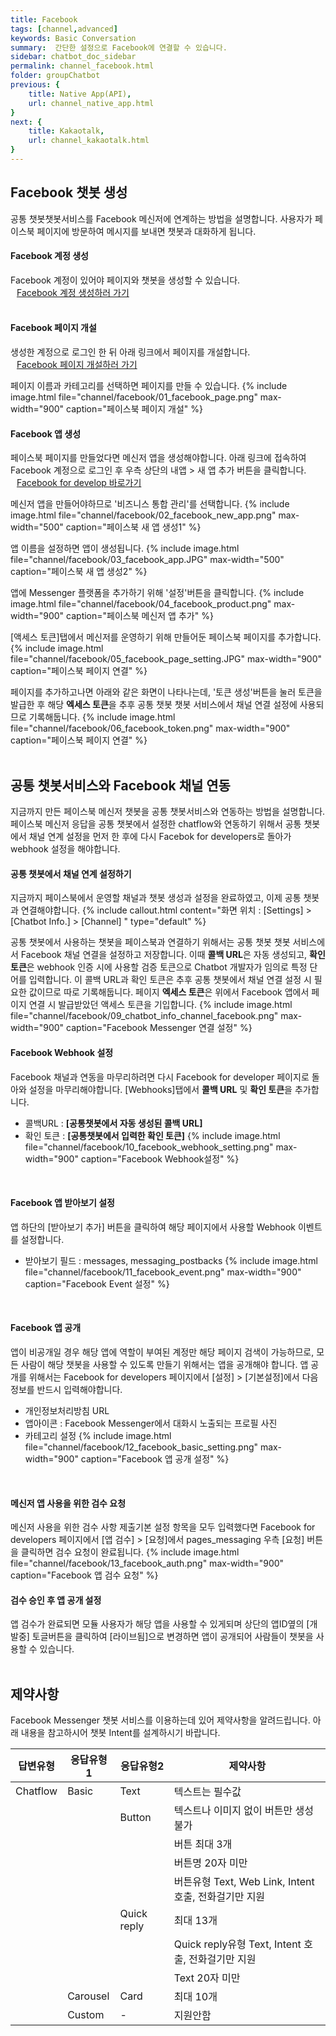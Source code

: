 ```yaml
---
title: Facebook
tags: [channel,advanced]
keywords: Basic Conversation
summary:  간단한 설정으로 Facebook에 연결할 수 있습니다.
sidebar: chatbot_doc_sidebar
permalink: channel_facebook.html
folder: groupChatbot
previous: {
    title: Native App(API),
    url: channel_native_app.html
}
next: {
    title: Kakaotalk,
    url: channel_kakaotalk.html
}
---
```


## Facebook 챗봇 생성
공통 챗봇챗봇서비스를 Facebook 메신저에 연계하는 방법을 설명합니다. 사용자가 페이스북 페이지에 방문하여 메시지를 보내면 챗봇과 대화하게 됩니다.
<br/>

#### Facebook 계정 생성
Facebook 계정이 있어야 페이지와 챗봇을 생성할 수 있습니다.<br/>
<span style="color:#2c3238;"><i class="fa fa-external-link-square" aria-hidden="true" style="margin:0px 5px"></i>
[Facebook 계정 생성하러 가기](https://www.facebook.com/r.php)</span>
<br/>
<br/>

#### Facebook 페이지 개설
생성한 계정으로 로그인 한 뒤 아래 링크에서 페이지를 개설합니다.<br/>
<span style="color:#2c3238;"><i class="fa fa-external-link-square" aria-hidden="true" style="margin:0px 5px"></i>
[Facebook 페이지 개설하러 가기](https://facebook.com/pages/create)</span>
<br/>

페이지 이름과 카테고리를 선택하면 페이지를 만들 수 있습니다.
{% include image.html file="channel/facebook/01_facebook_page.png" max-width="900" caption="페이스북 페이지 개설" %}
<br/>

#### Facebook 앱 생성
페이스북 페이지를 만들었다면 메신저 앱을 생성해야합니다. 아래 링크에 접속하여 Facebook 계정으로 로그인 후 우측 상단의 내앱 > 새 앱 추가 버튼을 클릭합니다. <br/>
<span style="color:#2c3238;"><i class="fa fa-external-link-square" aria-hidden="true" style="margin:0px 5px"></i>
[Facebook for develop 바로가기](https://developers.facebook.com/)</span>

메신저 앱을 만들어야하므로 '비즈니스 통합 관리'를 선택합니다.
{% include image.html file="channel/facebook/02_facebook_new_app.png" max-width="500" caption="페이스북 새 앱 생성1" %} 
<br/>

앱 이름을 설정하면 앱이 생성됩니다.
{% include image.html file="channel/facebook/03_facebook_app.JPG" max-width="500" caption="페이스북 새 앱 생성2" %} 
<br/>

앱에 Messenger 플랫폼을 추가하기 위해 '설정'버튼을 클릭합니다.
{% include image.html file="channel/facebook/04_facebook_product.png" max-width="900" caption="페이스북 메신저 앱 추가" %} 
<br/>

[액세스 토큰]탭에서 메신저를 운영하기 위해 만들어둔 페이스북 페이지를 추가합니다.
{% include image.html file="channel/facebook/05_facebook_page_setting.JPG" max-width="900" caption="페이스북 페이지 연결" %} 
<br/>

페이지를 추가하고나면 아래와 같은 화면이 나타나는데, '토큰 생성'버튼을 눌러 토큰을 발급한 후 해당 **엑세스 토큰**을 추후 공통 챗봇 챗봇 서비스에서 채널 연결 설정에 사용되므로 기록해둡니다.
{% include image.html file="channel/facebook/06_facebook_token.png" max-width="900" caption="페이스북 페이지 연결" %}
<br/>
<br/>


## 공통 챗봇서비스와 Facebook 채널 연동
지금까지 만든 페이스북 메신저 챗봇을 공통 챗봇서비스와 연동하는 방법을 설명합니다. 페이스북 메신저 응답을 공통 챗봇에서 설정한 chatflow와 연동하기 위해서 공통 챗봇에서 채널 연계 설정을 먼저 한 후에 다시 Facebok for developers로 돌아가 webhook 설정을 해야합니다.

#### 공통 챗봇에서 채널 연계 설정하기
지금까지 페이스북에서 운영할 채널과 챗봇 생성과 설정을 완료하였고, 이제 공통 챗봇과 연결해야합니다.
{% include callout.html content="화면 위치 : [Settings] > [Chatbot Info.] > [Channel] " type="default" %}

공통 챗봇에서 사용하는 챗봇을 페이스북과 연결하기 위해서는 공통 챗봇 챗봇 서비스에서 Facebook 채널 연결을 설정하고 저장합니다. 
이때 **콜백 URL**은 자동 생성되고, **확인 토큰**은 webhook 인증 시에 사용할 검증 토큰으로 Chatbot 개발자가 임의로 특정 단어를 입력합니다. 이 콜백 URL과 확인 토큰은 추후 공통 챗봇에서 채널 연결 설정 시 필요한 값이므로 따로 기록해둡니다. 페이지 **엑세스 토큰**은 위에서 Facebook 앱에서 페이지 연결 시 발급받았던 액세스 토큰을 기입합니다.
{% include image.html file="channel/facebook/09_chatbot_info_channel_facebook.png" max-width="900" caption="Facebook Messenger 연결 설정" %}
<br/>

#### Facebook Webhook 설정
Facebook 채널과 연동을 마무리하려면 다시 Facebook for developer 페이지로 돌아와 설정을 마무리해야합니다. 
[Webhooks]탭에서 **콜백 URL** 및 **확인 토큰**을 추가합니다. <br/>
 - 콜백URL : **[공통챗봇에서 자동 생성된 콜백 URL]**
 - 확인 토큰 : **[공통챗봇에서 입력한 확인 토큰]**
{% include image.html file="channel/facebook/10_facebook_webhook_setting.png" max-width="900" caption="Facebook Webhook설정" %}
<br/>

#### Facebook 앱 받아보기 설정
앱 하단의 [받아보기 추가] 버튼을 클릭하여 해당 페이지에서 사용할 Webhook 이벤트를 설정합니다. 
- 받아보기 필드 : messages, messaging_postbacks
{% include image.html file="channel/facebook/11_facebook_event.png" max-width="900" caption="Facebook Event 설정" %}
<br/>

#### Facebook 앱 공개
앱이 비공개일 경우 해당 앱에 역할이 부여된 계정만 해당 페이지 검색이 가능하므로, 모든 사람이 해당 챗봇을 사용할 수 있도록 만들기 위해서는 앱을 공개해야 합니다. 앱 공개를 위해서는 Facebook for developers 페이지에서 [설정] > [기본설정]에서 다음 정보를 반드시 입력해야합니다.
 - 개인정보처리방침 URL
 - 앱아이콘 : Facebook Messenger에서 대화시 노출되는 프로필 사진
 - 카테고리 설정
{% include image.html file="channel/facebook/12_facebook_basic_setting.png" max-width="900" caption="Facebook 앱 공개 설정" %}
<br/>

#### 메신저 앱 사용을 위한 검수 요청	
메신저 사용을 위한 검수 사항 제출기본 설정 항목을 모두 입력했다면 Facebook for developers 페이지에서 [앱 검수] > [요청]에서 pages_messaging 우측 [요청] 버튼을 클릭하면 검수 요청이 완료됩니다.
{% include image.html file="channel/facebook/13_facebook_auth.png" max-width="900" caption="Facebook 앱 검수 요청" %}
<br/>

#### 검수 승인 후 앱 공개 설정	
앱 검수가 완료되면 모듈 사용자가 해당 앱을 사용할 수 있게되며 상단의 앱ID옆의 [개발중] 토글버튼을 클릭하여 [라이브됨]으로 변경하면 앱이 공개되어 사람들이 챗봇을 사용할 수 있습니다.
<br/>
<br/>

## 제약사항
Facebook Messenger 챗봇 서비스를 이용하는데 있어 제약사항을 알려드립니다.
아래 내용을 참고하시어 챗봇 Intent를 설계하시기 바랍니다.

| 답변유형 | 응답유형1 | 응답유형2 | 제약사항 |
|--------|--------|--------|--------|
| Chatflow | Basic | Text | 텍스트는 필수값 |
|  |  | Button | 텍스트나 이미지 없이 버튼만 생성 불가 |
|  |  |  | 버튼 최대 3개 |
|  |  |  | 버튼명 20자 미만 |
|  |  |  | 버튼유형 Text, Web Link, Intent 호출, 전화걸기만 지원 |
|  |  | Quick reply | 최대 13개 |
|  |  |  | Quick reply유형 Text, Intent 호출, 전화걸기만 지원 |
|  |  |  | Text 20자 미만 |
|  | Carousel | Card | 최대 10개 |
|  | Custom | - | 지원안함 |